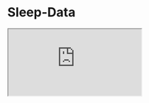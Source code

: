# Sleep-Data

<iframe src="https://docs.google.com/spreadsheets/d/1ZlabR2E9oa9z-517Mo7fLoPPB6alBs-aQTQ8pKujW40/pubhtml?widget=true&amp;headers=false"></iframe>
